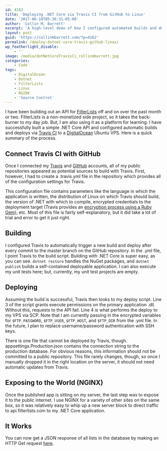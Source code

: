 ```yaml
---
id: 4162
title: 'Deploying .NET Core via Travis CI from GitHub to Linux'
date: '2017-06-19T05:30:31-05:00'
author: 'Collin M. Barrett'
excerpt: 'A high-level demo of how I configured automated builds and deploys of a .NET Core application using Travis CI from GitHub to a Linux (Ubuntu) server.'
layout: post
guid: 'https://collinmbarrett.com/?p=4162'
permalink: /deploy-dotnet-core-travis-github-linux/
wp_featherlight_disable:
    - ''
image: /media/dotNetCoreTravisCi_collinmbarrett.jpg
categories:
    - Code
tags:
    - DigitalOcean
    - Dotnet
    - FilterLists
    - Linux
    - NGINX
    - 'Source Control'
---
```


I have been building out an API for [FilterLists](https://filterlists.com/) off and on over the past month or two. FilterLists is a non-monetized side project, so it takes the back-burner to my day job. But, I am also using it as a platform for learning. I have successfully built a simple .NET Core API and configured automatic builds and deploys via [Travis CI](https://travis-ci.org/collinbarrett/FilterLists) to a [DigitalOcean](https://www.digitalocean.com) Ubuntu VPS. Here is a quick summary of the process.

## Connect Travis CI with GitHub

Once I connected my [Travis](https://travis-ci.org/) and [GitHub](https://github.com/) accounts, all of my public repositories appeared as potential sources to build with Travis. First, however, I had to create a .travis.yml file in the repository which provides all of the configuration settings for Travis.

This configuration file contains parameters like the language in which the application is written, the distribution of Linux on which Travis should build, the version of .NET with which to compile, encrypted credentials to the deployment target (Travis provides an [encryption process using a Ruby Gem](https://docs.travis-ci.com/user/encryption-keys/)), etc. Most of this file is fairly self-explanatory, but it did take a lot of trial and error to get it just right.

## Building

I configured Travis to automatically trigger a new build and deploy after every commit to the master branch on the GitHub repository. In the .yml file, I point Travis to the build script. Building with .NET Core is super easy, as you can see. `dotnet restore` handles the NuGet packages, and `dotnet publish` builds a self-contained deployable application. I can also execute my unit tests here; but, currently, my unit test projects are empty.

## Deploying

Assuming the build is successful, Travis then looks to my deploy script. Line 3 of the script grants execute permissions on the primary application .dll. Without this, requests to the API fail. Line 4 is what performs the deploy to my VPS via SCP. Note that I am currently passing in the encrypted variables for `$FTP_PASSWORD`, `$FTP_USER`, `$FTP_HOST`, and `$FTP_DIR` from the .yml file. In the future, I plan to replace username/password authentication with SSH keys.

There is one file that cannot be deployed by Travis, though. appsettings.Production.json contains the connection string to the production database. For obvious reasons, this information should not be committed to a public repository. This file rarely changes, though, so once I manually dropped it in the right location on the server, it should not need automatic updates from Travis.

## Exposing to the World (NGINX)

Once the published app is sitting on my server, the last step was to expose it to the public internet. I use NGINX for a variety of other sites on the same box, so it was relatively easy to whip up a new server block to direct traffic to api.filterlists.com to my .NET Core application.

## It Works

You can now get a JSON response of all lists in the database by making an HTTP Get request [here](https://filterlists.com/api/).